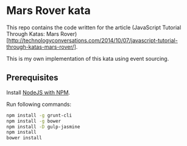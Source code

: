Mars Rover kata
===============

This repo contains the code written for the article (JavaScript Tutorial Through Katas: Mars Rover)[http://technologyconversations.com/2014/10/07/javascript-tutorial-through-katas-mars-rover/].

This is my own implementation of this kata using event sourcing.

Prerequisites
-------------

Install [NodeJS with NPM](http://nodejs.org/).

Run following commands:

```bash
npm install -g grunt-cli
npm install -g bower
npm install -D gulp-jasmine
npm install
bower install
```


